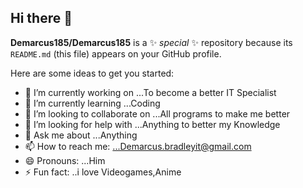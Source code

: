 ## Hi there 👋


**Demarcus185/Demarcus185** is a ✨ _special_ ✨ repository because its `README.md` (this file) appears on your GitHub profile.

Here are some ideas to get you started:

- 🔭 I’m currently working on ...To become a better IT Specialist 
- 🌱 I’m currently learning ...Coding 
- 👯 I’m looking to collaborate on ...All programs to make me better
- 🤔 I’m looking for help with ...Anything to better my Knowledge
- 💬 Ask me about ...Anything
- 📫 How to reach me: ...Demarcus.bradleyit@gmail.com
- 😄 Pronouns: ...Him
- ⚡ Fun fact: ..i love Videogames,Anime

